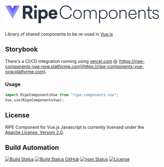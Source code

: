 <h1><a href="https://tech.platforme.com"><img src="res/logo.svg" alt="RIPE Components for Vue.js" height="60" style="height: 60px;"></a></h1>

Library of shared components to be re-used in [Vue.js](https://vuejs.org/)

## Storybook

There's a CI/CD integration running using [vercel.com](https://vercel.com) @ [https://ripe-components-vue-now.platforme.com](https://ripe-components-vue-now.platforme.com).

### Usage

```javascript
import RipeComponentsVue from "ripe-components-vue";
Vue.use(RipeComponentsVue);
```

## License

RIPE Component for Vue.js Javascript is currently licensed under the [Apache License, Version 2.0](http://www.apache.org/licenses/).

## Build Automation

[![Build Status](https://travis-ci.com/ripe-tech/ripe-components-vue.svg?branch=master)](https://travis-ci.com/ripe-tech/ripe-components-vue)
[![Build Status GitHub](https://github.com/ripe-tech/ripe-components-vue/workflows/Main%20Workflow/badge.svg)](https://github.com/ripe-tech/ripe-components-vue/actions)
[![npm Status](https://img.shields.io/npm/v/ripe-components-vue.svg)](https://www.npmjs.com/package/ripe-components-vue)
[![License](https://img.shields.io/badge/license-Apache%202.0-blue.svg)](https://www.apache.org/licenses/)
